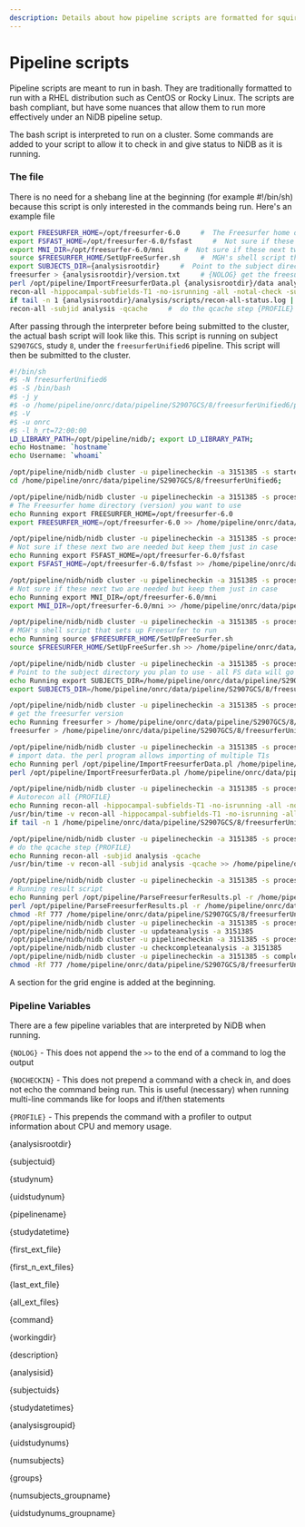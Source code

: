 ```yaml
---
description: Details about how pipeline scripts are formatted for squirrel and NiDB
---
```


# Pipeline scripts

Pipeline scripts are meant to run in bash. They are traditionally formatted to run with a RHEL distribution such as CentOS or Rocky Linux. The scripts are bash compliant, but have some nuances that allow them to run more effectively under an NiDB pipeline setup.

The bash script is interpreted to run on a cluster. Some commands are added to your script to allow it to check in and give status to NiDB as it is running.

### The file

There is no need for a shebang line at the beginning (for example #!/bin/sh) because this script is only interested in the commands being run. Here's an example file

```bash
export FREESURFER_HOME=/opt/freesurfer-6.0     #  The Freesurfer home directory (version) you want to use
export FSFAST_HOME=/opt/freesurfer-6.0/fsfast     #  Not sure if these next two are needed but keep them just in case
export MNI_DIR=/opt/freesurfer-6.0/mni     #  Not sure if these next two are needed but keep them just in case
source $FREESURFER_HOME/SetUpFreeSurfer.sh     #  MGH's shell script that sets up Freesurfer to run
export SUBJECTS_DIR={analysisrootdir}     #  Point to the subject directory you plan to use - all FS data will go there
freesurfer > {analysisrootdir}/version.txt     # {NOLOG} get the freesurfer version
perl /opt/pipeline/ImportFreesurferData.pl {analysisrootdir}/data analysis     #  import data. the perl program allows importing of multiple T1s
recon-all -hippocampal-subfields-T1 -no-isrunning -all -notal-check -subjid analysis     #  Autorecon all {PROFILE}
if tail -n 1 {analysisrootdir}/analysis/scripts/recon-all-status.log | grep 'finished without error' ; then touch {analysisrootdir}/reconallsuccess.txt; fi     # {NOLOG} {NOCHECKIN}
recon-all -subjid analysis -qcache     #  do the qcache step {PROFILE}
```

After passing through the interpreter before being submitted to the cluster, the actual bash script will look like this. This script is running on subject `S2907GCS`, study `8`, under the `freesurferUnified6` pipeline. This script will then be submitted to the cluster.

```bash
#!/bin/sh
#$ -N freesurferUnified6
#$ -S /bin/bash
#$ -j y
#$ -o /home/pipeline/onrc/data/pipeline/S2907GCS/8/freesurferUnified6/pipeline/
#$ -V
#$ -u onrc
#$ -l h_rt=72:00:00
LD_LIBRARY_PATH=/opt/pipeline/nidb/; export LD_LIBRARY_PATH;
echo Hostname: `hostname`
echo Username: `whoami`

/opt/pipeline/nidb/nidb cluster -u pipelinecheckin -a 3151385 -s started -m 'Cluster processing started'
cd /home/pipeline/onrc/data/pipeline/S2907GCS/8/freesurferUnified6;

/opt/pipeline/nidb/nidb cluster -u pipelinecheckin -a 3151385 -s processing -m 'processing step 1 of 10'
# The Freesurfer home directory (version) you want to use
echo Running export FREESURFER_HOME=/opt/freesurfer-6.0
export FREESURFER_HOME=/opt/freesurfer-6.0 >> /home/pipeline/onrc/data/pipeline/S2907GCS/8/freesurferUnified6/pipeline/Step1

/opt/pipeline/nidb/nidb cluster -u pipelinecheckin -a 3151385 -s processing -m 'processing step 2 of 10'
# Not sure if these next two are needed but keep them just in case
echo Running export FSFAST_HOME=/opt/freesurfer-6.0/fsfast
export FSFAST_HOME=/opt/freesurfer-6.0/fsfast >> /home/pipeline/onrc/data/pipeline/S2907GCS/8/freesurferUnified6/pipeline/Step2

/opt/pipeline/nidb/nidb cluster -u pipelinecheckin -a 3151385 -s processing -m 'processing step 3 of 10'
# Not sure if these next two are needed but keep them just in case
echo Running export MNI_DIR=/opt/freesurfer-6.0/mni
export MNI_DIR=/opt/freesurfer-6.0/mni >> /home/pipeline/onrc/data/pipeline/S2907GCS/8/freesurferUnified6/pipeline/Step3

/opt/pipeline/nidb/nidb cluster -u pipelinecheckin -a 3151385 -s processing -m 'processing step 4 of 10'
# MGH's shell script that sets up Freesurfer to run
echo Running source $FREESURFER_HOME/SetUpFreeSurfer.sh
source $FREESURFER_HOME/SetUpFreeSurfer.sh >> /home/pipeline/onrc/data/pipeline/S2907GCS/8/freesurferUnified6/pipeline/Step4

/opt/pipeline/nidb/nidb cluster -u pipelinecheckin -a 3151385 -s processing -m 'processing step 5 of 10'
# Point to the subject directory you plan to use - all FS data will go there
echo Running export SUBJECTS_DIR=/home/pipeline/onrc/data/pipeline/S2907GCS/8/freesurferUnified6
export SUBJECTS_DIR=/home/pipeline/onrc/data/pipeline/S2907GCS/8/freesurferUnified6 >> /home/pipeline/onrc/data/pipeline/S2907GCS/8/freesurferUnified6/pipeline/Step5

/opt/pipeline/nidb/nidb cluster -u pipelinecheckin -a 3151385 -s processing -m 'processing step 6 of 10'
# get the freesurfer version
echo Running freesurfer > /home/pipeline/onrc/data/pipeline/S2907GCS/8/freesurferUnified6/version.txt
freesurfer > /home/pipeline/onrc/data/pipeline/S2907GCS/8/freesurferUnified6/version.txt

/opt/pipeline/nidb/nidb cluster -u pipelinecheckin -a 3151385 -s processing -m 'processing step 7 of 10'
# import data. the perl program allows importing of multiple T1s
echo Running perl /opt/pipeline/ImportFreesurferData.pl /home/pipeline/onrc/data/pipeline/S2907GCS/8/freesurferUnified6/data analysis
perl /opt/pipeline/ImportFreesurferData.pl /home/pipeline/onrc/data/pipeline/S2907GCS/8/freesurferUnified6/data analysis >> /home/pipeline/onrc/data/pipeline/S2907GCS/8/freesurferUnified6/pipeline/Step7

/opt/pipeline/nidb/nidb cluster -u pipelinecheckin -a 3151385 -s processing -m 'processing step 8 of 10'
# Autorecon all {PROFILE}
echo Running recon-all -hippocampal-subfields-T1 -no-isrunning -all -notal-check -subjid analysis
/usr/bin/time -v recon-all -hippocampal-subfields-T1 -no-isrunning -all -notal-check -subjid analysis >> /home/pipeline/onrc/data/pipeline/S2907GCS/8/freesurferUnified6/pipeline/Step8
if tail -n 1 /home/pipeline/onrc/data/pipeline/S2907GCS/8/freesurferUnified6/analysis/scripts/recon-all-status.log | grep 'finished without error' ; then touch /home/pipeline/onrc/data/pipeline/S2907GCS/8/freesurferUnified6/reconallsuccess.txt; fi

/opt/pipeline/nidb/nidb cluster -u pipelinecheckin -a 3151385 -s processing -m 'processing step 10 of 10'
# do the qcache step {PROFILE}
echo Running recon-all -subjid analysis -qcache
/usr/bin/time -v recon-all -subjid analysis -qcache >> /home/pipeline/onrc/data/pipeline/S2907GCS/8/freesurferUnified6/pipeline/Step10

/opt/pipeline/nidb/nidb cluster -u pipelinecheckin -a 3151385 -s processing -m 'Processing result script'
# Running result script
echo Running perl /opt/pipeline/ParseFreesurferResults.pl -r /home/pipeline/onrc/data/pipeline/S2907GCS/8/freesurferUnified6 -p /home/pipeline/onrc/data/pipeline/S2907GCS/8/freesurferUnified6/analysis/stats -a 3151385     #  dump results back into ado2 > /home/pipeline/onrc/data/pipeline/S2907GCS/8/freesurferUnified6/pipeline/stepResults.log 2>&1
perl /opt/pipeline/ParseFreesurferResults.pl -r /home/pipeline/onrc/data/pipeline/S2907GCS/8/freesurferUnified6 -p /home/pipeline/onrc/data/pipeline/S2907GCS/8/freesurferUnified6/analysis/stats -a 3151385     #  dump results back into ado2 > /home/pipeline/onrc/data/pipeline/S2907GCS/8/freesurferUnified6/pipeline/stepResults.log 2>&1
chmod -Rf 777 /home/pipeline/onrc/data/pipeline/S2907GCS/8/freesurferUnified6
/opt/pipeline/nidb/nidb cluster -u pipelinecheckin -a 3151385 -s processing -m 'Updating analysis files'
/opt/pipeline/nidb/nidb cluster -u updateanalysis -a 3151385
/opt/pipeline/nidb/nidb cluster -u pipelinecheckin -a 3151385 -s processing -m 'Checking for completed files'
/opt/pipeline/nidb/nidb cluster -u checkcompleteanalysis -a 3151385
/opt/pipeline/nidb/nidb cluster -u pipelinecheckin -a 3151385 -s complete -m 'Cluster processing complete'
chmod -Rf 777 /home/pipeline/onrc/data/pipeline/S2907GCS/8/freesurferUnified6
```

A section for the grid engine is added at the beginning.

### Pipeline Variables

There are a few pipeline variables that are interpreted by NiDB when running.

`{NOLOG}` - This does not append the `>>` to the end of a command to log the output

`{NOCHECKIN}` - This does not prepend a command with a check in, and does not echo the command being run. This is useful (necessary) when running multi-line commands like for loops and if/then statements

`{PROFILE}` - This prepends the command with a profiler to output information about CPU and memory usage.

{analysisrootdir}

{subjectuid}

{studynum}

{uidstudynum}

{pipelinename}

{studydatetime}

{first\_ext\_file}

{first\_n\_ext\_files}

{last\_ext\_file}

{all\_ext\_files}

{command}

{workingdir}

{description}

{analysisid}

{subjectuids}

{studydatetimes}

{analysisgroupid}

{uidstudynums}

{numsubjects}

{groups}

{numsubjects\_groupname}

{uidstudynums\_groupname}
